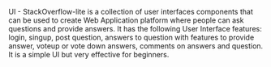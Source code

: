 UI - StackOverflow-lite is a collection of user interfaces components that can be used to create Web Application platform where people can ask questions and provide answers. It has the following User Interface features: login, singup, post question, answers to question with features to provide answer, voteup or vote down answers, comments on answers and question.
It is a simple UI but very effective for beginners.  